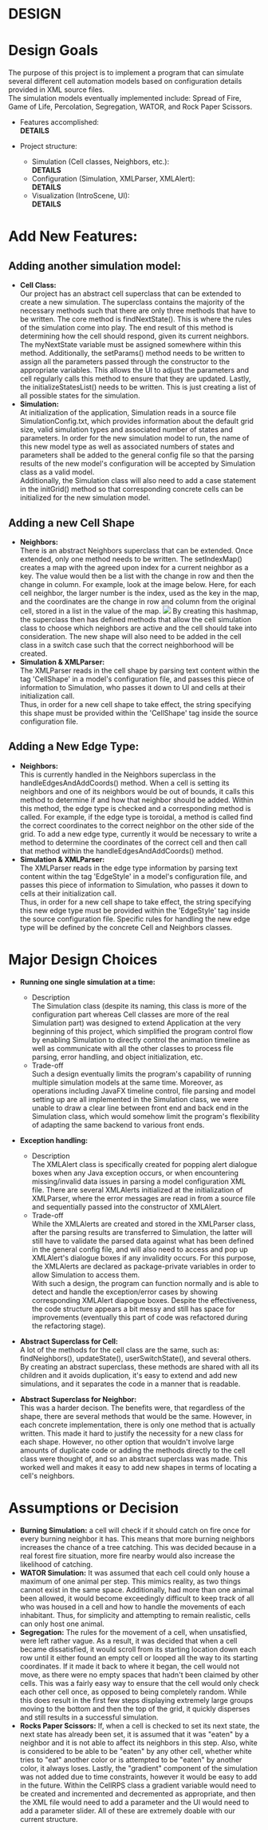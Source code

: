 DESIGN
===============
# Design Goals
The purpose of this project is to implement a program that can simulate several different cell automation models based on configuration details provided in XML source files.  
The simulation models eventually implemented include: Spread of Fire, Game of Life, Percolation, Segregation, WATOR, and Rock Paper Scissors.  

* Features accomplished:  
**DETAILS**  

* Project structure:
    * Simulation (Cell classes, Neighbors, etc.):  
    **DETAILS**
    * Configuration (Simulation, XMLParser, XMLAlert):  
    **DETAILS**
    * Visualization (IntroScene, UI):  
    **DETAILS**

# Add New Features:
## Adding another simulation model:
* **Cell Class:**  
Our project has an abstract cell superclass that can be extended to create a new simulation. The superclass contains the majority of the necessary methods such that there are only three methods that have to be written. The core method is findNextState(). This is where the rules of the simulation come into play. The end result of this method is determining how the cell should respond, given its current neighbors. The myNextState variable must be assigned somewhere within this method. Additionally, the setParams() method needs to be written to assign all the parameters passed through the constructor to the appropriate variables. This allows the UI to adjust the parameters and cell regularly calls this method to ensure that they are updated. Lastly, the initializeStatesList() needs to be written. This is just creating a list of all possible states for the simulation.
* **Simulation:**   
At initialization of the application, Simulation reads in a source file SimulationConfig.txt, which provides information about the default grid size, valid simulation types and associated number of states and parameters. In order for the new simulation model to run, the name of this new model type as well as associated numbers of states and parameters shall be added to the general config file so that the parsing results of the new model's configuration will be accepted by Simulation class as a valid model.  
Additionally, the Simulation class will also need to add a case statement in the initGrid() method so that corresponding concrete cells can be initialized for the new simulation model.
## Adding a new Cell Shape
* **Neighbors:**  
There is an abstract Neighbors superclass that can be extended. Once extended, only one method needs to be written. The setIndexMap() creates a map with the agreed upon index for a current neighbor as a key. The value would then be a list with the change in row and then the change in column. For example, look at the image below. Here, for each cell neighbor, the larger number is the index, used as the key in the map, and the coordinates are the change in row and column from the original cell, stored in a list in the value of the map.
![](https://i.imgur.com/nIltupv.png)
 By creating this hashmap, the superclass then has defined methods that allow the cell simulation class to choose which neighbors are active and the cell should take into consideration.
 The new shape will also need to be added in the cell class in a switch case such that the correct neighborhood will be created.
* **Simulation & XMLParser:**  
The XMLParser reads in the cell shape by parsing text content within the tag 'CellShape' in a model's configuration file, and passes this piece of information to Simulation, who passes it down to UI and cells at their initialization call.  
Thus, in order for a new cell shape to take effect, the string specifying this shape must be provided within the 'CellShape' tag inside the source configuration file.


## Adding a New Edge Type:
* **Neighbors:**  
This is currently handled in the Neighbors superclass in the handleEdgesAndAddCoords() method. When a cell is setting its neighbors and one of its neighbors would be out of bounds, it calls this method to determine if and how that neighbor should be added. Within this method, the edge type is checked and a corresponding method is called. For example, if the edge type is toroidal, a method is called find the correct coordinates to the correct neighbor on the other side of the grid. To add a new edge type, currently it would be necessary to write a method to determine the coordinates of the correct cell and then call that method within the handleEdgesAndAddCoords() method.
* **Simulation & XMLParser:**  
The XMLParser reads in the edge type information by parsing text content within the tag 'EdgeStyle' in a model's configuration file, and passes this piece of information to Simulation, who passes it down to cells at their initialization call.  
Thus, in order for a new cell shape to take effect, the string specifying this new edge type must be provided within the 'EdgeStyle' tag inside the source configuration file. Specific rules for handling the new edge type will be defined by the concrete Cell and Neighbors classes.

# Major Design Choices
* **Running one single simulation at a time:**
    * Description  
    The Simulation class (despite its naming, this class is more of the configuration part whereas Cell classes are more of the real Simulation part) was designed to extend Application at the very beginning of this project, which simplified the program control flow by enabling Simulation to directly control the animation timeline as well as communicate with all the other classes to process file parsing, error handling, and object initialization, etc. 
    * Trade-off  
    Such a design eventually limits the program's capability of running multiple simulation models at the same time. Moreover, as operations including JavaFX timeline control, file parsing and model setting up are all implemented in the Simulation class, we were unable to draw a clear line between front end and back end in the Simulation class, which would somehow limit the program's flexibility of adapting the same backend to various front ends.

* **Exception handling:**  
    * Description  
    The XMLAlert class is specifically created for popping alert dialogue boxes when any Java exception occurs, or when encountering missing/invalid data issues in parsing a model configuration XML file. There are several XMLAlerts initialized at the initialization of XMLParser, where the error messages are read in from a source file and sequentially passed into the constructor of XMLAlert.
    * Trade-off  
    While the XMLAlerts are created and stored in the XMLParser class, after the parsing results are transferred to Simulation, the latter will still have to validate the parsed data against what has been defined in the general config file, and will also need to access and pop up XMLAlert's dialogue boxes if any invalidity occurs. For this purpose, the XMLAlerts are declared as package-private variables in order to allow Simulation to access them.  
    With such a design, the program can function normally and is able to detect and handle the exception/error cases by showing corresponding XMLAlert diapogue boxes. Despite the effectiveness, the code structure appears a bit messy and still has space for improvements (eventually this part of code was refactored during the refactoring stage).

* **Abstract Superclass for Cell:**  
A lot of the methods for the cell class are the same, such as: findNeighbors(), updateState(), userSwitchState(), and several others. By creating an abstract superclass, these methods are shared with all its children and it avoids duplication, it's easy to extend and add new simulations, and it separates the code in a manner that is readable.

* **Abstract Superclass for Neighbor:**  
This was a harder decison. The benefits were, that regardless of the shape, there are several methods that would be the same. However, in each concrete implementation, there is only one method that is actually written. This made it hard to justify the necessity for a new class for each shape. However, no other option that wouldn't involve large amounts of duplicate code or adding the methods directly to the cell class were thought of, and so an abstract superclass was made. This worked well and makes it easy to add new shapes in terms of locating a cell's neighbors.


# Assumptions or Decision
* **Burning Simulation:** a cell will check if it should catch on fire once for every burning neighbor it has. This means that more burning neighbors increases the chance of a tree catching. This was decided because in a real forest fire situation, more fire nearby would also increase the likelihood of catching.
* **WATOR Simulation:** It was assumed that each cell could only house a maximum of one animal per step. This mimics reality, as two things cannot exist in the same space. Additionally, had more than one animal been allowed, it would become exceedingly difficult to keep track of all who was housed in a cell and how to handle the movements of each inhabitant. Thus, for simplicity and attempting to remain realistic, cells can only host one animal.
* **Segregation:** The rules for the movement of a cell, when unsatisfied, were left rather vague. As a result, it was decided that when a cell became dissatisfied, it would scroll from its starting location down each row until it either found an empty cell or looped all the way to its starting coordinates. If it made it back to where it began, the cell would not move, as there were no empty spaces that hadn't been claimed by other cells. This was a fairly easy way to ensure that the cell would only check each other cell once, as opposed to being completely random. While this does result in the first few steps displaying extremely large groups moving to the bottom and then the top of the grid, it quickly disperses and still results in a successful simulation.
* **Rocks Paper Scissors:** If, when a cell is checked to set its next state, the next state has already been set, it is assumed that it was "eaten" by a neighbor and it is not able to affect its neighbors in this step. Also, white is considered to be able to be "eaten" by any other cell, whether white tries to "eat" another color or is attempted to be "eaten" by another color, it always loses. Lastly, the "gradient" component of the simulation was not added due to time constraints, however it would be easy to add in the future. Within the CellRPS class a gradient variable would need to be created and incremented and decremented as appropriate, and then the XML file would need to add a parameter and the UI would need to add a parameter slider. All of these are extremely doable with our current structure.
